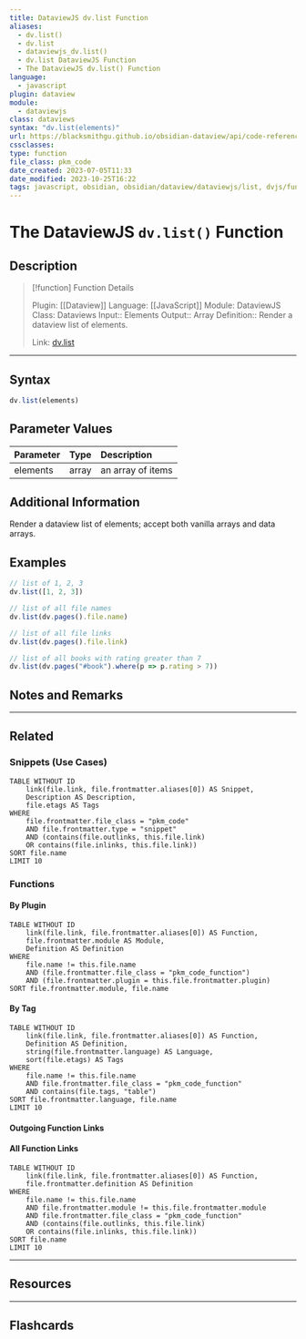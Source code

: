 ```yaml
---
title: DataviewJS dv.list Function
aliases:
  - dv.list()
  - dv.list
  - dataviewjs_dv.list()
  - dv.list DataviewJS Function
  - The DataviewJS dv.list() Function
language:
  - javascript
plugin: dataview
module:
  - dataviewjs
class: dataviews
syntax: "dv.list(elements)"
url: https://blacksmithgu.github.io/obsidian-dataview/api/code-reference/#dvlistelements
cssclasses:
type: function
file_class: pkm_code
date_created: 2023-07-05T11:33
date_modified: 2023-10-25T16:22
tags: javascript, obsidian, obsidian/dataview/dataviewjs/list, dvjs/function/list
---
```

# The DataviewJS `dv.list()` Function

## Description

> [!function] Function Details
>
> Plugin: [[Dataview]]
> Language: [[JavaScript]]
> Module: DataviewJS
> Class: Dataviews
> Input:: Elements
> Output:: Array
> Definition:: Render a dataview list of elements.
>
> Link: [dv.list](https://blacksmithgu.github.io/obsidian-dataview/api/code-reference/#dvtableheaders-elements)

---

## Syntax

```javascript
dv.list(elements)
```

## Parameter Values

| Parameter | Type  | Description       |
|:--------- |:-----:|:----------------- |
| elements  | array | an array of items |

## Additional Information

Render a dataview list of elements; accept both vanilla arrays and data arrays.

## Examples

```js
// list of 1, 2, 3
dv.list([1, 2, 3])

// list of all file names
dv.list(dv.pages().file.name)

// list of all file links
dv.list(dv.pages().file.link)

// list of all books with rating greater than 7
dv.list(dv.pages("#book").where(p => p.rating > 7))
```

## Notes and Remarks

---

## Related

### Snippets (Use Cases)

<!-- Query limit 10  -->

```dataview
TABLE WITHOUT ID
	link(file.link, file.frontmatter.aliases[0]) AS Snippet,
	Description AS Description,
	file.etags AS Tags
WHERE
	file.frontmatter.file_class = "pkm_code"
	AND file.frontmatter.type = "snippet"
	AND (contains(file.outlinks, this.file.link)
	OR contains(file.inlinks, this.file.link))
SORT file.name
LIMIT 10
```

### Functions

#### By Plugin

```dataview
TABLE WITHOUT ID
	link(file.link, file.frontmatter.aliases[0]) AS Function,
	file.frontmatter.module AS Module,
	Definition AS Definition
WHERE
	file.name != this.file.name
	AND (file.frontmatter.file_class = "pkm_code_function")
	AND (file.frontmatter.plugin = this.file.frontmatter.plugin)
SORT file.frontmatter.module, file.name
```

#### By Tag

<!-- Add tags in contains function as needed  -->
<!-- Query limit 10  -->

```dataview
TABLE WITHOUT ID
	link(file.link, file.frontmatter.aliases[0]) AS Function,
	Definition AS Definition,
	string(file.frontmatter.language) AS Language,
	sort(file.etags) AS Tags
WHERE
	file.name != this.file.name
	AND file.frontmatter.file_class = "pkm_code_function"
	AND contains(file.tags, "table")
SORT file.frontmatter.language, file.name
LIMIT 10
```

#### Outgoing Function Links

<!-- Link related functions here -->

#### All Function Links

<!-- Excluding functions of the same module  -->
<!-- Query limit 10  -->

```dataview
TABLE WITHOUT ID
	link(file.link, file.frontmatter.aliases[0]) AS Function,
	file.frontmatter.definition AS Definition
WHERE
	file.name != this.file.name
	AND file.frontmatter.module != this.file.frontmatter.module
	AND file.frontmatter.file_class = "pkm_code_function"
	AND (contains(file.outlinks, this.file.link)
	OR contains(file.inlinks, this.file.link))
SORT file.name
LIMIT 10
```

---

## Resources

---

## Flashcards
